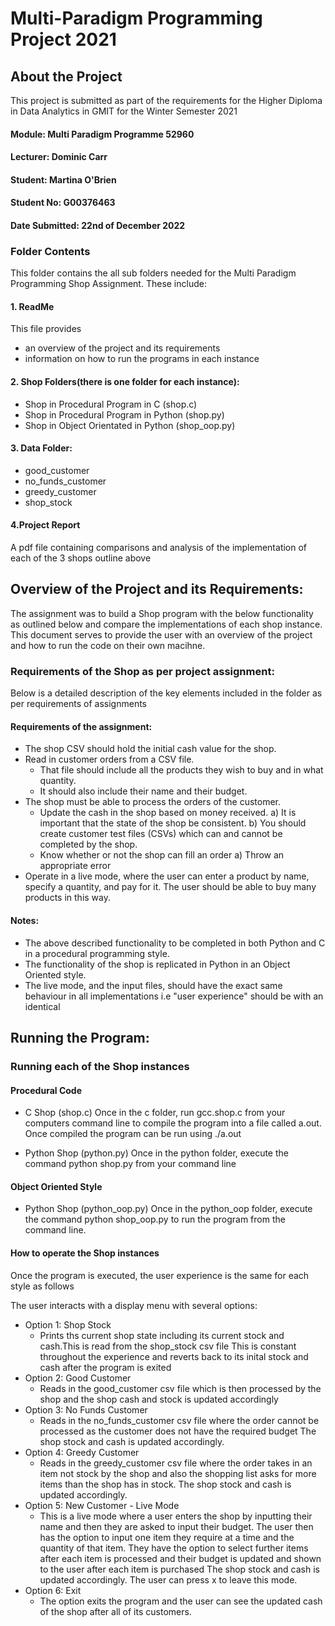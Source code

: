 # Multi-Paradigm Programming Project 2021

## About the Project
This project is submitted as part of the requirements for the Higher Diploma in Data Analytics in GMIT for the Winter Semester 2021
#### Module: Multi Paradigm Programme 52960
#### Lecturer: Dominic Carr
#### Student: Martina O'Brien
#### Student No: G00376463
#### Date Submitted: 22nd of December 2022

### Folder Contents

This folder contains the all sub folders needed for the Multi Paradigm Programming Shop Assignment.
These include:

#### 1. ReadMe
This file provides
- an overview of the project and its requirements
- information on how to run the programs in each instance

#### 2. Shop Folders(there is one folder for each instance):
- Shop in Procedural Program in C (shop.c)
- Shop in Procedural Program in Python (shop.py)
- Shop in Object Orientated in Python (shop_oop.py)

#### 3. Data Folder:
- good_customer
- no_funds_customer
- greedy_customer
- shop_stock

#### 4.Project Report 
A pdf file containing comparisons and analysis of the implementation of each of the 3 shops outline above

## Overview of the Project and its Requirements: 

The assignment was to build a Shop program with the below functionality as outlined below and compare the implementations of each shop instance. This document serves to provide the user with an overview of the project and how to run the code on their own macihne. 

### Requirements of the Shop as per project assignment:

Below is a detailed description of the key elements included in the folder as per requirements of assignments
#### Requirements of the assignment:
 - The shop CSV should hold the initial cash value for the shop.
 - Read in customer orders from a CSV file.
	- That file should include all the products they wish to buy and in what quantity.
	- It should also include their name and their budget.
- The shop must be able to process the orders of the customer.
	- Update the cash in the shop based on money received.
		a) It is important that the state of the shop be consistent.
		b) You should create customer test files (CSVs) which can and cannot be completed by the shop.
	- Know whether or not the shop can fill an order
		a) Throw an appropriate error
- Operate in a live mode, where the user can enter a product by name, specify a quantity, and pay for it. The user should be able to buy many products in this way.

#### Notes:
- The above described functionality to be completed in both Python and C in a procedural programming style.
- The functionality of the shop is replicated in Python in an Object Oriented style.
- The live mode, and the input files, should have the exact same behaviour in all implementations i.e "user experience" should be with an identical

## Running the Program:

### Running each of the Shop instances

#### Procedural Code
- C Shop (shop.c)
Once in the c folder, run gcc.shop.c from your computers command line to compile the program into a file called a.out. Once compiled the program can be run using  ./a.out  

- Python Shop (python.py)
Once in the python folder, execute the command python shop.py from your command line

#### Object Oriented Style
- Python Shop (python_oop.py)
Once in the python_oop folder, execute the command python shop_oop.py to run the program from the command line.

#### How to operate the Shop instances

Once the program is executed, the user experience is the same for each style as follows

The user interacts with a display menu with several options: 
- Option 1: Shop Stock
   - Prints ths current shop state including its current stock and cash.This is read from the shop_stock csv file This is constant throughout the experience and reverts back to  its inital stock and cash after the program is exited
- Option 2: Good Customer
   - Reads in the good_customer csv file which is then processed by the shop and the shop cash and stock is updated accordingly
- Option 3: No Funds Customer
   - Reads in the no_funds_customer csv file where the order cannot be processed as the customer does not have the required budget The shop stock and cash is updated accordingly.
- Option 4: Greedy Customer
   - Reads in the greedy_customer csv file where the order takes in an item not stock by the shop and also the shopping list asks for more items than the shop has in stock. The shop stock and cash is updated accordingly.
- Option 5: New Customer - Live Mode
   - This is a live mode where a user enters the shop by inputting their name and then they are asked to input their budget. The user then has the option to input one item they require at a time and the quantity of that item. They have the option to select further items after each item is processed and their budget is updated and shown to the user after each item is purchased The shop stock and cash is updated accordingly. The user can press x to leave this mode.
- Option 6: Exit
   - The option exits the program and the user can see the updated cash of the shop after all of its customers.
	


